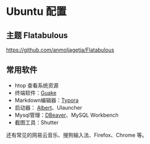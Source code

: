 # Ubuntu 配置

## 主题 Flatabulous

https://github.com/anmoljagetia/Flatabulous

## 常用软件

- htop 查看系统资源
- 终端软件：[Guake](https://github.com/Guake/guake)
- Markdown编辑器：[Typora](https://www.typora.io/)
- 启动器： [Albert](https://github.com/albertlauncher/albert)、Ulauncher
- Mysql管理：[DBeaver](https://dbeaver.jkiss.org/download/)、MySQL Workbench
- 截图工具：Shutter

还有常见的网易云音乐、搜狗输入法、Firefox、Chrome 等。